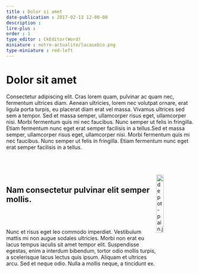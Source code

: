 ```yaml
---
title : Dolor si amet
date-publication : 2017-02-13 12-00-00
description : 
lire-plus : 
order : 1
type_editor : CkEditor(Word)
miniature : notre-actualite/lacasebio.png
type-miniature : red-left
---
```

<h1>Dolor sit amet</h1>

Consectetur adipiscing elit. <span class="marker">Cras lorem quam, pulvinar ac quam nec</span>, fermentum ultrices diam. Aenean ultricies, lorem nec volutpat ornare, erat ligula porta turpis, eu placerat diam erat vel massa. Vivamus ultrices sed sem a tempor. Sed et massa semper, ullamcorper risus eget, ullamcorper nisi. Morbi fermentum quis mi nec faucibus. Nunc semper ut felis in fringilla. Etiam fermentum nunc eget erat semper facilisis in a tellus.Sed et massa semper, ullamcorper risus eget, ullamcorper nisi. Morbi fermentum quis mi nec faucibus. Nunc semper ut felis in fringilla. Etiam fermentum nunc eget erat semper facilisis in a tellus.

<p><br />
<br />
<br />
<img alt="depot-pain.jpg" src="https://lh5.googleusercontent.com/FPBEtC1yX4t7cxMiWNwhsa-AR901TGGvcfqOhEzK1JuNMCXchPiEANop51UD2jhlJblRN46-7Dd6cfnuUySEcI7X6W0-8RT-j7NjNJ08_raYYXrVxxHV9VlZ9OQ07Juu8Q9o2W-W" style="float:right; width:20%" /></p>

<h2>Nam consectetur pulvinar elit semper mollis.</h2>

<p><br />
&nbsp;</p>

<p>Nunc et risus eget leo commodo imperdiet. Vestibulum mattis mi non augue sodales ultricies. Morbi non erat eu lacus tempus iaculis sit amet tempor elit. Suspendisse egestas, enim a interdum bibendum, tortor odio mollis turpis, a scelerisque lacus lectus quis ipsum. Aliquam et ultrices arcu. Sed et neque odio. Nulla a mollis neque, a tincidunt ex.</p>
